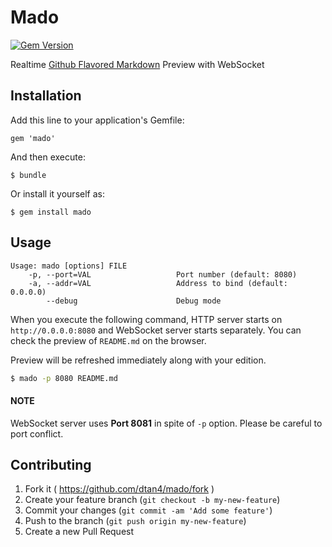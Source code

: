 # Mado
[![Gem Version](https://badge.fury.io/rb/mado.svg)](http://badge.fury.io/rb/mado)

Realtime [Github Flavored Markdown](https://help.github.com/articles/github-flavored-markdown) Preview with WebSocket

## Installation

Add this line to your application's Gemfile:

    gem 'mado'

And then execute:

    $ bundle

Or install it yourself as:

    $ gem install mado

## Usage

```
Usage: mado [options] FILE
    -p, --port=VAL                   Port number (default: 8080)
    -a, --addr=VAL                   Address to bind (default: 0.0.0.0)
        --debug                      Debug mode
```

When you execute the following command, HTTP server starts on `http://0.0.0.0:8080` and WebSocket server starts separately.
You can check the preview of `README.md` on the browser.

Preview will be refreshed immediately along with your edition.

```sh
$ mado -p 8080 README.md
```

#### NOTE

WebSocket server uses **Port 8081** in spite of `-p` option.
Please be careful to port conflict.

## Contributing

1. Fork it ( https://github.com/dtan4/mado/fork )
2. Create your feature branch (`git checkout -b my-new-feature`)
3. Commit your changes (`git commit -am 'Add some feature'`)
4. Push to the branch (`git push origin my-new-feature`)
5. Create a new Pull Request
